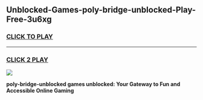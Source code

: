 
## Unblocked-Games-poly-bridge-unblocked-Play-Free-3u6xg
<h3>
<a href="https://premium76.site?title=poly-bridge-unblocked&ref=18A1">CLICK TO PLAY</a></h3>
<hr>

<h3>
<a href="https://premium76.site?title=poly-bridge-unblocked&ref=18A1">CLICK 2 PLAY</a>
  
</h3>

<a href="https://premium76.site?title=poly-bridge-unblocked&ref=18A1"><img src="https://clearcache.store/games.png"></a>


**poly-bridge-unblocked games unblocked: Your Gateway to Fun and Accessible Online Gaming**

